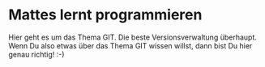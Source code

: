 # Mattes lernt programmieren
Hier geht es um das Thema GIT. Die beste Versionsverwaltung überhaupt.
Wenn Du also etwas über das Thema GIT wissen willst, dann bist Du hier genau richtig! :-)
